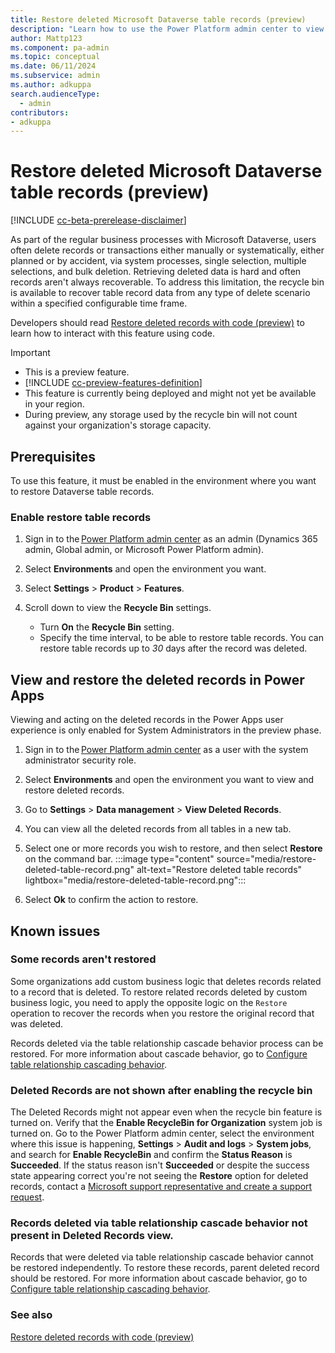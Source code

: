 ```yaml
---
title: Restore deleted Microsoft Dataverse table records (preview)
description: "Learn how to use the Power Platform admin center to view restore deleted Microsoft Dataverse table records."
author: Mattp123
ms.component: pa-admin
ms.topic: conceptual
ms.date: 06/11/2024
ms.subservice: admin
ms.author: adkuppa
search.audienceType: 
  - admin
contributors:
- adkuppa
---
```

# Restore deleted Microsoft Dataverse table records (preview)

[!INCLUDE [cc-beta-prerelease-disclaimer](../includes/cc-beta-prerelease-disclaimer.md)]

As part of the regular business processes with Microsoft Dataverse, users often delete records or transactions either manually or systematically, either planned or by accident, via system processes, single selection, multiple selections, and bulk deletion. Retrieving deleted data is hard and often records aren't always recoverable. To address this limitation, the recycle bin is available to recover table record data from any type of delete scenario within a specified configurable time frame.

Developers should read [Restore deleted records with code (preview)](/power-apps/developer/data-platform/restore-deleted-records) to learn how to interact with this feature using code.

> [!IMPORTANT]
>
> - This is a preview feature.
> - [!INCLUDE [cc-preview-features-definition](../includes/cc-preview-features-definition.md)]
> - This feature is currently being deployed and might not yet be available in your region.
> - During preview, any storage used by the recycle bin will not count against your organization's storage capacity.

## Prerequisites

To use this feature, it must be enabled in the environment where you want to restore Dataverse table records.

### Enable restore table records

1. Sign in to the [Power Platform admin center](https://admin.powerplatform.microsoft.com) as an admin (Dynamics 365 admin, Global admin, or Microsoft Power Platform admin).
1. Select **Environments** and open the environment you want.
1. Select **Settings** > **Product** > **Features**.
1. Scroll down to view the **Recycle Bin** settings.

   - Turn **On** the **Recycle Bin** setting.
   - Specify the time interval, to be able to restore table records. You can restore table records up to *30* days after the record was deleted.

## View and restore the deleted records in Power Apps 

Viewing and acting on the deleted records in the Power Apps user experience is only enabled for System Administrators in the preview phase. 

1. Sign in to the [Power Platform admin center](https://admin.powerplatform.microsoft.com) as a user with the system administrator security role. 
1. Select **Environments** and open the environment you want to view and restore deleted records.
1. Go to **Settings** > **Data management** > **View Deleted Records**.
1. You can view all the deleted records from all tables in a new tab. 
1. Select one or more records you wish to restore, and then select **Restore** on the command bar.
   :::image type="content" source="media/restore-deleted-table-record.png" alt-text="Restore deleted table records" lightbox="media/restore-deleted-table-record.png":::

1. Select **Ok** to confirm the action to restore.

## Known issues
### Some records aren't restored

Some organizations add custom business logic that deletes records related to a record that is deleted. To restore related records deleted by custom business logic, you need to apply the opposite logic on the `Restore` operation to recover the records when you restore the original record that was deleted.

Records deleted via the table relationship cascade behavior process can be restored. For more information about cascade behavior, go to [Configure table relationship cascading behavior](/power-apps/developer/data-platform/configure-entity-relationship-cascading-behavior).

### Deleted Records are not shown after enabling the recycle bin

The Deleted Records might not appear even when the recycle bin feature is turned on. Verify that the **Enable RecycleBin for Organization** system job is turned on. Go to the Power Platform admin center, select the environment where this issue is happening, **Settings** > **Audit and logs** > **System jobs**, and search for **Enable RecycleBin** and confirm the **Status Reason** is **Succeeded**. If the status reason isn't **Succeeded** or despite the success state appearing correct you're not seeing the **Restore** option for deleted records, contact a [Microsoft support representative and create a support request](get-help-support.md).

### Records deleted via table relationship cascade behavior not present in Deleted Records view.

Records that were deleted via table relationship cascade behavior cannot be restored independently. To restore these records, parent deleted record should be restored.
For more information about cascade behavior, go to [Configure table relationship cascading behavior](/power-apps/developer/data-platform/configure-entity-relationship-cascading-behavior).

### See also

[Restore deleted records with code (preview)](/power-apps/developer/data-platform/restore-deleted-records)

